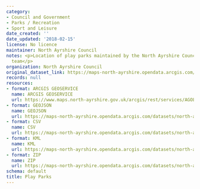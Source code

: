 ```yaml
---
category:
- Council and Government
- Parks / Recreation
- Sport and Leisure
date_created: ''
date_updated: '2018-02-15'
license: No licence
maintainer: North Ayrshire Council
notes: <p>Location of play parks maintained by the North Ayrshire Council Streetscene
  team</p>
organization: North Ayrshire Council
original_dataset_link: https://maps-north-ayrshire.opendata.arcgis.com/maps/north-ayrshire::play-parks
records: null
resources:
- format: ARCGIS GEOSERVICE
  name: ARCGIS GEOSERVICE
  url: https://www.maps.north-ayrshire.gov.uk/arcgis/rest/services/AGOL/Open_Data_Portal2/MapServer/44
- format: GEOJSON
  name: GEOJSON
  url: https://maps-north-ayrshire.opendata.arcgis.com/datasets/north-ayrshire::play-parks.geojson?outSR=%7B%22latestWkid%22%3A27700%2C%22wkid%22%3A27700%7D
- format: CSV
  name: CSV
  url: https://maps-north-ayrshire.opendata.arcgis.com/datasets/north-ayrshire::play-parks.csv?outSR=%7B%22latestWkid%22%3A27700%2C%22wkid%22%3A27700%7D
- format: KML
  name: KML
  url: https://maps-north-ayrshire.opendata.arcgis.com/datasets/north-ayrshire::play-parks.kml?outSR=%7B%22latestWkid%22%3A27700%2C%22wkid%22%3A27700%7D
- format: ZIP
  name: ZIP
  url: https://maps-north-ayrshire.opendata.arcgis.com/datasets/north-ayrshire::play-parks.zip?outSR=%7B%22latestWkid%22%3A27700%2C%22wkid%22%3A27700%7D
schema: default
title: Play Parks
---
```


